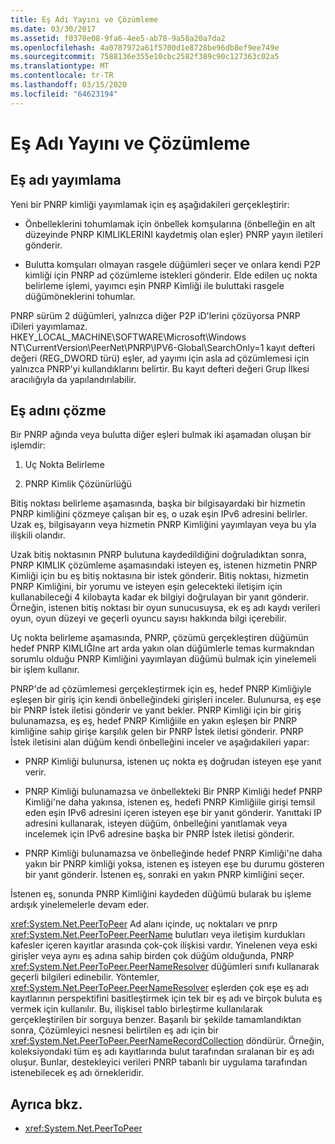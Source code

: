 ```yaml
---
title: Eş Adı Yayını ve Çözümleme
ms.date: 03/30/2017
ms.assetid: f0370e08-9fa6-4ee5-ab78-9a58a20a7da2
ms.openlocfilehash: 4a0787972a61f5700d1e8728be96db8ef9ee749e
ms.sourcegitcommit: 7588136e355e10cbc2582f389c90c127363c02a5
ms.translationtype: MT
ms.contentlocale: tr-TR
ms.lasthandoff: 03/15/2020
ms.locfileid: "64623194"
---
```

# <a name="peer-name-publication-and-resolution"></a>Eş Adı Yayını ve Çözümleme

## <a name="publishing-a-peer-name"></a>Eş adı yayımlama  

 Yeni bir PNRP kimliği yayımlamak için eş aşağıdakileri gerçekleştirir:  
  
- Önbelleklerini tohumlamak için önbellek komşularına (önbelleğin en alt düzeyinde PNRP KIMLIKLERINI kaydetmiş olan eşler) PNRP yayın iletileri gönderir.  
  
- Bulutta komşuları olmayan rasgele düğümleri seçer ve onlara kendi P2P kimliği için PNRP ad çözümleme istekleri gönderir. Elde edilen uç nokta belirleme işlemi, yayımcı eşin PNRP Kimliği ile buluttaki rasgele düğümöneklerini tohumlar.  
  
PNRP sürüm 2 düğümleri, yalnızca diğer P2P iD'lerini çözüyorsa PNRP iDileri yayımlamaz. HKEY_LOCAL_MACHINE\SOFTWARE\Microsoft\Windows NT\CurrentVersion\PeerNet\PNRP\IPV6-Global\SearchOnly=1 kayıt defteri değeri (REG_DWORD türü) eşler, ad yayımı için asla ad çözümlemesi için yalnızca PNRP'yi kullandıklarını belirtir. Bu kayıt defteri değeri Grup İlkesi aracılığıyla da yapılandırılabilir.  
  
## <a name="resolving-a-peer-name"></a>Eş adını çözme

 Bir PNRP ağında veya bulutta diğer eşleri bulmak iki aşamadan oluşan bir işlemdir:  
  
1. Uç Nokta Belirleme  
  
2. PNRP Kimlik Çözünürlüğü  
  
 Bitiş noktası belirleme aşamasında, başka bir bilgisayardaki bir hizmetin PNRP kimliğini çözmeye çalışan bir eş, o uzak eşin IPv6 adresini belirler.  Uzak eş, bilgisayarın veya hizmetin PNRP Kimliğini yayımlayan veya bu yla ilişkili olandır.  
  
 Uzak bitiş noktasının PNRP bulutuna kaydedildiğini doğruladıktan sonra, PNRP KIMLIK çözümleme aşamasındaki isteyen eş, istenen hizmetin PNRP Kimliği için bu eş bitiş noktasına bir istek gönderir. Bitiş noktası, hizmetin PNRP Kimliğini, bir yorumu ve isteyen eşin gelecekteki iletişim için kullanabileceği 4 kilobayta kadar ek bilgiyi doğrulayan bir yanıt gönderir. Örneğin, istenen bitiş noktası bir oyun sunucusuysa, ek eş adı kaydı verileri oyun, oyun düzeyi ve geçerli oyuncu sayısı hakkında bilgi içerebilir.  
  
 Uç nokta belirleme aşamasında, PNRP, çözümü gerçekleştiren düğümün hedef PNRP KIMLIĞIne art arda yakın olan düğümlerle temas kurmakndan sorumlu olduğu PNRP Kimliğini yayımlayan düğümü bulmak için yinelemeli bir işlem kullanır.  
  
 PNRP'de ad çözümlemesi gerçekleştirmek için eş, hedef PNRP Kimliğiyle eşleşen bir giriş için kendi önbelleğindeki girişleri inceler. Bulunursa, eş eşe bir PNRP İstek iletisi gönderir ve yanıt bekler. PNRP Kimliği için bir giriş bulunamazsa, eş eş, hedef PNRP Kimliğiile en yakın eşleşen bir PNRP kimliğine sahip girişe karşılık gelen bir PNRP İstek iletisi gönderir. PNRP İstek iletisini alan düğüm kendi önbelleğini inceler ve aşağıdakileri yapar:  
  
- PNRP Kimliği bulunursa, istenen uç nokta eş doğrudan isteyen eşe yanıt verir.  
  
- PNRP Kimliği bulunamazsa ve önbellekteki Bir PNRP Kimliği hedef PNRP Kimliği'ne daha yakınsa, istenen eş, hedefi PNRP Kimliğiile girişi temsil eden eşin IPv6 adresini içeren isteyen eşe bir yanıt gönderir. Yanıttaki IP adresini kullanarak, isteyen düğüm, önbelleğini yanıtlamak veya incelemek için IPv6 adresine başka bir PNRP İstek iletisi gönderir.  
  
- PNRP Kimliği bulunamazsa ve önbelleğinde hedef PNRP Kimliği'ne daha yakın bir PNRP kimliği yoksa, istenen eş isteyen eşe bu durumu gösteren bir yanıt gönderir. İstenen eş, sonraki en yakın PNRP kimliğini seçer.  
  
İstenen eş, sonunda PNRP Kimliğini kaydeden düğümü bularak bu işleme ardışık yinelemelerle devam eder.  
  
 <xref:System.Net.PeerToPeer> Ad alanı içinde, uç noktaları ve pnrp <xref:System.Net.PeerToPeer.PeerName> bulutları veya iletişim kurdukları kafesler içeren kayıtlar arasında çok-çok ilişkisi vardır. Yinelenen veya eski girişler veya aynı eş adına sahip birden çok düğüm olduğunda, PNRP <xref:System.Net.PeerToPeer.PeerNameResolver> düğümleri sınıfı kullanarak geçerli bilgileri edinebilir. Yöntemler, <xref:System.Net.PeerToPeer.PeerNameResolver> eşlerden çok eşe eş adı kayıtlarının perspektifini basitleştirmek için tek bir eş adı ve birçok buluta eş vermek için kullanılır. Bu, ilişkisel tablo birleştirme kullanılarak gerçekleştirilen bir sorguya benzer. Başarılı bir şekilde tamamlandıktan sonra, Çözümleyici nesnesi belirtilen eş adı için bir <xref:System.Net.PeerToPeer.PeerNameRecordCollection> döndürür.  Örneğin, koleksiyondaki tüm eş adı kayıtlarında bulut tarafından sıralanan bir eş adı oluşur. Bunlar, destekleyici verileri PNRP tabanlı bir uygulama tarafından istenebilecek eş adı örnekleridir.  
  
## <a name="see-also"></a>Ayrıca bkz.

- <xref:System.Net.PeerToPeer>
